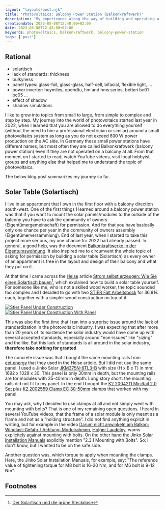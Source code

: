 ```yaml
---
layout: "layouts/post.njk"
title: "Photovoltaics: Balcony Power Station (Balkonkraftwerk)"
description: "My experiences along the way of building and operating a balcony power station."
creationdate: 2023-08-08T12:48:00+02:00
date: 2023-08-08T12:48:00+02:00
keywords: photovoltaics, balkonkraftwerk, balcony-power-station
tags: ['post']
---
```


## Rational

- solartisch
- lack of standards: thickness
- bulkyness
- panel types: glass-foil, glass-glass, half-cell, bifacial, flexible light, ...
- power inverter: hoymiles, opendtu, hm and hms series, betteri bc01 bc05 ...
- effect of shadow
- shadow simulations

I like to grow into topics from small to large, from simple to complex and step by step. My journey into the world of photovoltaics started last year
in 2022, when I learned that you are allowed to do everything yourself (without the need to hire a professional electrician or similar) around a small
photovoltaics system as long as you do not exceed 600 W power production on the AC side. In Germany these small power stations have different names,
but most often they are called Balkonkraftwerk (balcony power station) even if they are not operated on a balcony at all. From that moment on I
started to read, watch YouTube videos, visit local hobbyist groups and anything else that helped me to understand the topic of photovoltaics.

The below blog post summarizes my journey so far.

## Solar Table (Solartisch)

I live in an appartment that I own in the first floor with a balcony direction south-west. One of the first things I learned around a balcony power
station was that if you want to mount the solar panels/modules to the outside of the balcony you have to ask the community of owners
(Eigentümergemeinschaft) for permission. And for that you have basically only one chance per year in the community of owners assembly
(Eigentümerversammlung). End of last year, when I started to take this project more serious, my one chance for 2022 had already passed. In general, a
good help, was the document [Balkonkraftwerke in der Eigentumswohnung](https://machdeinenstrom.de/balkonkraftwerke-in-der-eigentumswohnung). It also
inspired me to circumvent the whole topic of asking for permission by building a solar table (Solartisch) as every owner of an appartment is free in
the layout and design of their balcony and what they put on it.

At that time I came across the [Heise](https://www.heise.de) article [Strom selbst erzeugen: Wie Sie einen Solartisch
bauen](https://www.heise.de/ratgeber/Strom-selbst-erzeugen-Wie-Sie-einen-Solartisch-bauen-7188750.html?seite=all)[^solartablevideo], which explained how to build a
solar table yourself. For someone like me, who is not a skilled wood worker, the topic sounded too complex and I decided to go with two [STIER Falt
Arbeitsbock](https://www.amazon.de/gp/product/B07WLC47S9) for 36,81€ each, together with a simpler wood construction on top of it:

<a href="/img/stier-panel-under-construction-01.png" target="about:blank"><img src="/img/stier-panel-under-construction-01.png" alt="Stier Panel Under Construction" style="max-height: 100px"></a><a href="/img/stier-panel-under-construction-02.png" target="about:blank"><img src="/img/stier-panel-under-construction-02.png" alt="Stier Panel Under Construction With Panel" style="max-height: 100px"></a>

This was also the first time that I ran into a surprise issue around the lack of standardization in the photovoltaic industry. I was expecting that
after more than 20 years of its existence the solar industry would have come up with several accepted standards, especially around "non-issues" like
"sizing" and the like. But this lack of standards is all around in the solar industry, **therefore take nothing for granted**.

The concrete issue was that I bought the same mounting rails from [eet.energy](https://www.eet.energy/produkt/schienen-fuer-wandmontage) that they
used in the Heise article. But I did not use the same panel. I used a Jinko Solar
[JKM375N-6TL3-B](https://www.jinkosolar.com/uploads/JKM355-375N-6TL3-(V)-F1-EN%20(IEC%202016).pdf) with size (H x B x T) in mm: 1692 x 1029 x 30. This
panel is only 30mm in depth, but the mounting rails are for modules with 35-40mm in depth. Long story short: the mounting rails did not fit to my
panel. In the end I bought the [K2 2004211 MiniRail 2.0
Set](https://www.elektroland24.de/neue-energien/photovoltaik/unterkonstruktion/k2-2004211-minirail-2.0-set.html) plus [K2 2002559 Clamp EC
30-50mm](https://www.elektroland24.de/neue-energien/photovoltaik/unterkonstruktion/k2-2002559-domeclamp-ec-set-30-50.html) clamps that worked with my panel.

You may ask, why I decided to use clamps at all and not simply went with mounting with bolts? That is one of my remaining open questions. I heard in
several YouTube videos, that the frame of a solar module is only meant as a frame and not as a "holding structure". I did not find anything explicit
in writing, but for example in the video [Darum nicht anwinkeln am Balkon: Windlast-Gefahr / Achtung:
Modulrahmen](https://www.youtube.com/watch?v=KP_NO0jcmGQ&t=209s), [Holger
Laudeley](https://www.laudeley.de/index.php/unternehmen/dipl-ing-holger-laudeley/), warns explicitely against mounting with bolts. On the other hand
the [Jinko Solar Installation Manuals](https://jinkosolar.eu/wp-content/uploads/Installation-Manual-Jinko-IEC-updated-version-2023.07.20.pdf)
explicitly mention "2.3.1 Mounting with Bolts". So: I don't know, but I wanted to be on the safe side.

Another question was, which torque to apply when mounting the clamps. Here, the Jinko Solar Installation Manuals, for example, say: "The reference
value of tightening torque for M8 bolt is 16-20 Nm, and for M6 bolt is 9-12 Nm".

## Footnotes

[^solartablevideo]: [Der Solartisch und die grüne Steckdose](https://www.youtube.com/watch?v=appyI36bbSs)

